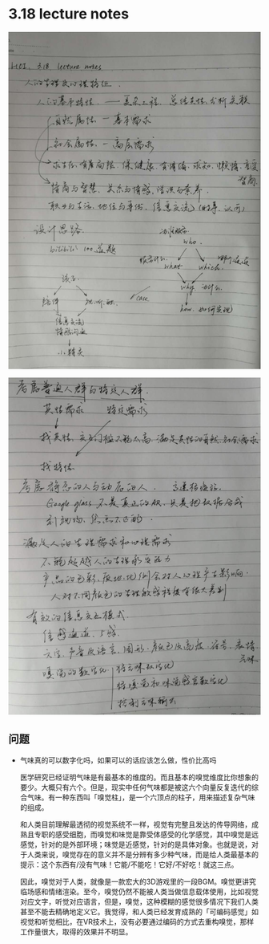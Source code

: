 # 3.18 lecture notes

![](./images/3.18-1.jpg)

![](./images/3.18-2.jpg)

## 问题

+ 气味真的可以数字化吗，如果可以的话应该怎么做，性价比高吗

  医学研究已经证明气味是有最基本的维度的。而且基本的嗅觉维度比你想象的要少。大概只有六个。但是，现实中任何气味都是被这六个向量反复迭代的综合气味。有一种东西叫「嗅觉柱」，是一个六顶点的柱子，用来描述复杂气味的组成。

  和人类目前理解最透彻的视觉系统不一样，视觉有完整且发达的传导网络，成熟且专职的感受细胞，而嗅觉和味觉是靠受体感受的化学感觉，其中嗅觉是远感觉，针对的是外部环境；味觉是近感觉，针对的是具体对象。也就是说，对于人类来说，嗅觉存在的意义并不是分辨有多少种气味，而是给人类最基本的提示：这个东西有/没有气味！它能/不能吃！它好/不好吃！就这三点。

  因此，嗅觉对于人类，就像是一款宏大的3D游戏里的一段BGM。嗅觉更讲究临场感和情绪渲染。至今，嗅觉仍然不能被人类当做信息载体使用，比如视觉对应文字，听觉对应语言，但是，嗅觉，这种模糊的感觉很多情况下我们人类甚至不能去精确地定义它。我觉得，和人类已经发育成熟的「可编码感觉」如视觉和听觉相比，在VR技术上，没有必要通过编码的方式去重构嗅觉，那样工作量很大，取得的效果并不明显。